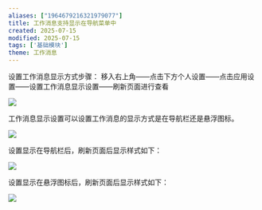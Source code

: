 ```yaml
---
aliases: ["1964679216321979077"]
title: 工作消息支持显示在导航菜单中
created: 2025-07-15
modified: 2025-07-15
tags: ['基础模块']
theme: 工作消息
---
```


设置工作消息显示方式步骤： 移入右上角——点击下方个人设置——点击应用设置——设置工作消息显示设置——刷新页面进行查看

![](3a23aa2944b9be14b439b265cc06b3aa.jpg)

工作消息显示设置可以设置工作消息的显示方式是在导航栏还是悬浮图标。

![](64642dcd647a2b66ab339bda5b7b7c7d.jpg)

设置显示在导航栏后，刷新页面后显示样式如下：

![](846d94e3e6f86f1888bd28c7f5f058a2.jpg)

设置显示在悬浮图标后，刷新页面后显示样式如下：

![](973b67672c440d26c0c44d9cf68d8ae7.jpg)